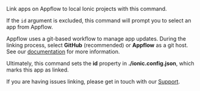 Link apps on Appflow to local Ionic projects with this command.

If the `id` argument is excluded, this command will prompt you to select an app from Appflow.

Appflow uses a git-based workflow to manage app updates. During the linking process, select **GitHub** (recommended) or **Appflow** as a git host. See our [documentation](https://ionicframework.com/docs/appflow/basics/git) for more information.

Ultimately, this command sets the **id** property in **./ionic.config.json**, which marks this app as linked.

If you are having issues linking, please get in touch with our [Support](https://ion.link/support-request).